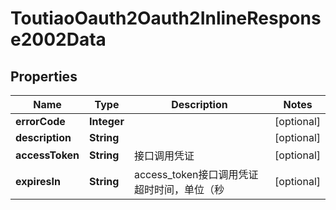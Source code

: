 # ToutiaoOauth2Oauth2InlineResponse2002Data

## Properties
Name | Type | Description | Notes
------------ | ------------- | ------------- | -------------
**errorCode** | **Integer** |  |  [optional]
**description** | **String** |  |  [optional]
**accessToken** | **String** | 接口调用凭证 |  [optional]
**expiresIn** | **String** | access_token接口调用凭证超时时间，单位（秒 |  [optional]
